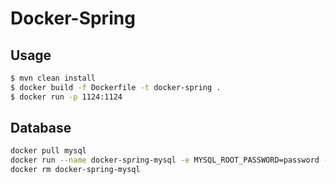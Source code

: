 # Docker-Spring

## Usage

```bash
$ mvn clean install
$ docker build -f Dockerfile -t docker-spring .
$ docker run -p 1124:1124
```

## Database

```bash
docker pull mysql
docker run --name docker-spring-mysql -e MYSQL_ROOT_PASSWORD=password -e MYSQL_DATABASE=db-name -e MYSQL_USER=user-name -e MYSQL_PASSWORD=user-password -d mysql:latest
docker rm docker-spring-mysql
```